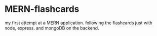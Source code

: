 # MERN-flashcards

my first attempt at a MERN application. following the flashcards just with node, express. and mongoDB on the backend. 
